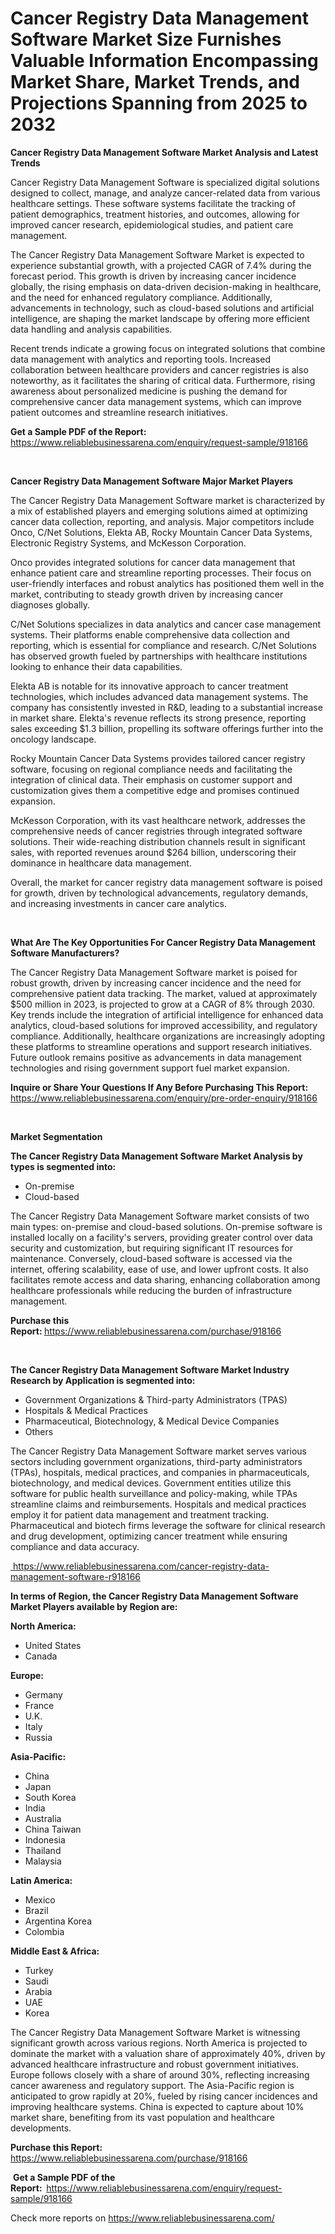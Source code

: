 <p><h1>Cancer Registry Data Management Software Market Size Furnishes Valuable Information Encompassing Market Share, Market Trends, and Projections Spanning from 2025 to 2032</h1></p><p><strong>Cancer Registry Data Management Software Market Analysis and Latest Trends</strong></p>
<p><p>Cancer Registry Data Management Software is specialized digital solutions designed to collect, manage, and analyze cancer-related data from various healthcare settings. These software systems facilitate the tracking of patient demographics, treatment histories, and outcomes, allowing for improved cancer research, epidemiological studies, and patient care management. </p><p>The Cancer Registry Data Management Software Market is expected to experience substantial growth, with a projected CAGR of 7.4% during the forecast period. This growth is driven by increasing cancer incidence globally, the rising emphasis on data-driven decision-making in healthcare, and the need for enhanced regulatory compliance. Additionally, advancements in technology, such as cloud-based solutions and artificial intelligence, are shaping the market landscape by offering more efficient data handling and analysis capabilities.</p><p>Recent trends indicate a growing focus on integrated solutions that combine data management with analytics and reporting tools. Increased collaboration between healthcare providers and cancer registries is also noteworthy, as it facilitates the sharing of critical data. Furthermore, rising awareness about personalized medicine is pushing the demand for comprehensive cancer data management systems, which can improve patient outcomes and streamline research initiatives.</p></p>
<p><strong>Get a Sample PDF of the Report:&nbsp;</strong> <a href="https://www.reliablebusinessarena.com/enquiry/request-sample/918166?utm_campaign=2939&utm_medium=2&utm_source=Github&utm_content=ia&utm_term=07032025&utm_id=cancer-registry-data-management-software">https://www.reliablebusinessarena.com/enquiry/request-sample/918166</a></p>
<p>&nbsp;</p>
<p><strong>Cancer Registry Data Management Software Major Market Players</strong></p>
<p><p>The Cancer Registry Data Management Software market is characterized by a mix of established players and emerging solutions aimed at optimizing cancer data collection, reporting, and analysis. Major competitors include Onco, C/Net Solutions, Elekta AB, Rocky Mountain Cancer Data Systems, Electronic Registry Systems, and McKesson Corporation.</p><p>Onco provides integrated solutions for cancer data management that enhance patient care and streamline reporting processes. Their focus on user-friendly interfaces and robust analytics has positioned them well in the market, contributing to steady growth driven by increasing cancer diagnoses globally.</p><p>C/Net Solutions specializes in data analytics and cancer case management systems. Their platforms enable comprehensive data collection and reporting, which is essential for compliance and research. C/Net Solutions has observed growth fueled by partnerships with healthcare institutions looking to enhance their data capabilities.</p><p>Elekta AB is notable for its innovative approach to cancer treatment technologies, which includes advanced data management systems. The company has consistently invested in R&D, leading to a substantial increase in market share. Elekta's revenue reflects its strong presence, reporting sales exceeding $1.3 billion, propelling its software offerings further into the oncology landscape.</p><p>Rocky Mountain Cancer Data Systems provides tailored cancer registry software, focusing on regional compliance needs and facilitating the integration of clinical data. Their emphasis on customer support and customization gives them a competitive edge and promises continued expansion.</p><p>McKesson Corporation, with its vast healthcare network, addresses the comprehensive needs of cancer registries through integrated software solutions. Their wide-reaching distribution channels result in significant sales, with reported revenues around $264 billion, underscoring their dominance in healthcare data management.</p><p>Overall, the market for cancer registry data management software is poised for growth, driven by technological advancements, regulatory demands, and increasing investments in cancer care analytics.</p></p>
<p>&nbsp;</p>
<p><strong>What Are The Key Opportunities For Cancer Registry Data Management Software Manufacturers?</strong></p>
<p><p>The Cancer Registry Data Management Software market is poised for robust growth, driven by increasing cancer incidence and the need for comprehensive patient data tracking. The market, valued at approximately $500 million in 2023, is projected to grow at a CAGR of 8% through 2030. Key trends include the integration of artificial intelligence for enhanced data analytics, cloud-based solutions for improved accessibility, and regulatory compliance. Additionally, healthcare organizations are increasingly adopting these platforms to streamline operations and support research initiatives. Future outlook remains positive as advancements in data management technologies and rising government support fuel market expansion.</p></p>
<p><strong>Inquire or Share Your Questions If Any Before Purchasing This Report:</strong> <a href="https://www.reliablebusinessarena.com/enquiry/pre-order-enquiry/918166?utm_campaign=2939&utm_medium=2&utm_source=Github&utm_content=ia&utm_term=07032025&utm_id=cancer-registry-data-management-software">https://www.reliablebusinessarena.com/enquiry/pre-order-enquiry/918166</a></p>
<p>&nbsp;</p>
<p><strong>Market Segmentation</strong></p>
<p><strong>The Cancer Registry Data Management Software Market Analysis by types is segmented into:</strong></p>
<p><ul><li>On-premise</li><li>Cloud-based</li></ul></p>
<p><p>The Cancer Registry Data Management Software market consists of two main types: on-premise and cloud-based solutions. On-premise software is installed locally on a facility's servers, providing greater control over data security and customization, but requiring significant IT resources for maintenance. Conversely, cloud-based software is accessed via the internet, offering scalability, ease of use, and lower upfront costs. It also facilitates remote access and data sharing, enhancing collaboration among healthcare professionals while reducing the burden of infrastructure management.</p></p>
<p><strong>Purchase this Report:&nbsp;</strong><a href="https://www.reliablebusinessarena.com/purchase/918166?utm_campaign=2939&utm_medium=2&utm_source=Github&utm_content=ia&utm_term=07032025&utm_id=cancer-registry-data-management-software">https://www.reliablebusinessarena.com/purchase/918166</a></p>
<p>&nbsp;</p>
<p><strong>The Cancer Registry Data Management Software Market Industry Research by Application is segmented into:</strong></p>
<p><ul><li>Government Organizations & Third-party Administrators (TPAS)</li><li>Hospitals & Medical Practices</li><li>Pharmaceutical, Biotechnology, & Medical Device Companies</li><li>Others</li></ul></p>
<p><p>The Cancer Registry Data Management Software market serves various sectors including government organizations, third-party administrators (TPAs), hospitals, medical practices, and companies in pharmaceuticals, biotechnology, and medical devices. Government entities utilize this software for public health surveillance and policy-making, while TPAs streamline claims and reimbursements. Hospitals and medical practices employ it for patient data management and treatment tracking. Pharmaceutical and biotech firms leverage the software for clinical research and drug development, optimizing cancer treatment while ensuring compliance and data accuracy.</p></p>
<p><a href="https://www.reliablebusinessarena.com/cancer-registry-data-management-software-r918166?utm_campaign=2939&utm_medium=2&utm_source=Github&utm_content=ia&utm_term=07032025&utm_id=cancer-registry-data-management-software">&nbsp;https://www.reliablebusinessarena.com/cancer-registry-data-management-software-r918166</a></p>
<p><strong>In terms of Region, the Cancer Registry Data Management Software Market Players available by Region are:</strong></p>
<p>
    <p> <strong> North America: </strong>
        <ul>
            <li>United States</li>
            <li>Canada</li>
        </ul>
        </p> 
    <p> <strong> Europe: </strong>
        <ul>
            <li>Germany</li>
            <li>France</li>
            <li>U.K.</li>
            <li>Italy</li>
            <li>Russia</li>
        </ul>
        </p> 
    <p> <strong> Asia-Pacific: </strong>
        <ul>
            <li>China</li>
            <li>Japan</li>
            <li>South Korea</li>
            <li>India</li>
            <li>Australia</li>
            <li>China Taiwan</li>
            <li>Indonesia</li>
            <li>Thailand</li>
            <li>Malaysia</li>
        </ul>
        </p> 
    <p> <strong> Latin America: </strong>
        <ul>
            <li>Mexico</li>
            <li>Brazil</li>
            <li>Argentina Korea</li>
            <li>Colombia</li>
        </ul>
        </p> 
    <p> <strong> Middle East & Africa: </strong>
        <ul>
            <li>Turkey</li>
            <li>Saudi</li>
            <li>Arabia</li>
            <li>UAE</li>
            <li>Korea</li>
        </ul>
    </p>
    </p>
<p><p>The Cancer Registry Data Management Software Market is witnessing significant growth across various regions. North America is projected to dominate the market with a valuation share of approximately 40%, driven by advanced healthcare infrastructure and robust government initiatives. Europe follows closely with a share of around 30%, reflecting increasing cancer awareness and regulatory support. The Asia-Pacific region is anticipated to grow rapidly at 20%, fueled by rising cancer incidences and improving healthcare systems. China is expected to capture about 10% market share, benefiting from its vast population and healthcare developments.</p></p>
<p><strong>Purchase this Report: </strong><a href="https://www.reliablebusinessarena.com/purchase/918166?utm_campaign=2939&utm_medium=2&utm_source=Github&utm_content=ia&utm_term=07032025&utm_id=cancer-registry-data-management-software">https://www.reliablebusinessarena.com/purchase/918166</a></p>
<p>&nbsp;<strong>Get a Sample PDF of the Report:&nbsp;&nbsp;</strong><a href="https://www.reliablebusinessarena.com/enquiry/request-sample/918166?utm_campaign=2939&utm_medium=2&utm_source=Github&utm_content=ia&utm_term=07032025&utm_id=cancer-registry-data-management-software">https://www.reliablebusinessarena.com/enquiry/request-sample/918166</a></p>
<p><strong></strong></p>
<p>Check more reports on <a href="https://www.reliablebusinessarena.com/?utm_campaign=2939&utm_medium=2&utm_source=Github&utm_content=ia&utm_term=07032025&utm_id=cancer-registry-data-management-software">https://www.reliablebusinessarena.com/</a></p>